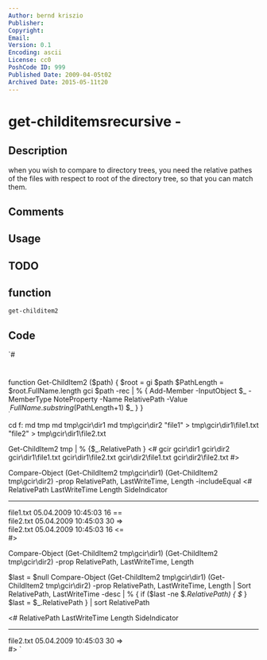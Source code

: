 ```yaml
---
Author: bernd kriszio
Publisher: 
Copyright: 
Email: 
Version: 0.1
Encoding: ascii
License: cc0
PoshCode ID: 999
Published Date: 2009-04-05t02
Archived Date: 2015-05-11t20
---
```


# get-childitemsrecursive - 

## Description

when you wish to compare to directory trees, you need the relative pathes of the files with respect to root of the directory tree, so that you can match them.

## Comments



## Usage



## TODO



## function

`get-childitem2`

## Code

`#
 #
 function Get-ChildItem2 ($path)
 {
     $root = gi $path
     $PathLength = $root.FullName.length
     gci $path -rec | % {
     Add-Member -InputObject $_ -MemberType NoteProperty -Name RelativePath -Value $_.FullName.substring($PathLength+1)
     $_
     }
 }
 
 
 cd f:
 md tmp
 md tmp\gcir\dir1
 md tmp\gcir\dir2
 "file1" > tmp\gcir\dir1\file1.txt
 "file2" > tmp\gcir\dir1\file2.txt
 
 Get-ChildItem2 tmp | % {$_.RelativePath }
 <#
 gcir
 gcir\dir1
 gcir\dir2
 gcir\dir1\file1.txt
 gcir\dir1\file2.txt
 gcir\dir2\file1.txt
 gcir\dir2\file2.txt
 #>
 
 
 Compare-Object (Get-ChildItem2 tmp\gcir\dir1) (Get-ChildItem2 tmp\gcir\dir2) -prop RelativePath, LastWriteTime, Length -includeEqual
 <#
 RelativePath        LastWriteTime                    Length SideIndicator      
 ------------        -------------                    ------ -------------      
 file1.txt           05.04.2009 10:45:03                  16 ==                 
 file2.txt           05.04.2009 10:45:03                  30 =>                 
 file2.txt           05.04.2009 10:45:03                  16 <=                 
 #>
 
 Compare-Object (Get-ChildItem2 tmp\gcir\dir1) (Get-ChildItem2 tmp\gcir\dir2) -prop RelativePath, LastWriteTime, Length
 
 $last = $null
 Compare-Object (Get-ChildItem2 tmp\gcir\dir1) (Get-ChildItem2 tmp\gcir\dir2) -prop RelativePath, LastWriteTime, Length |
 Sort RelativePath, LastWriteTime -desc | % {
 if ($last -ne $_.RelativePath)
 { $_ }
 $last = $_.RelativePath
 } | sort RelativePath
 
 <#
 RelativePath        LastWriteTime                    Length SideIndicator      
 ------------        -------------                    ------ -------------      
 file2.txt           05.04.2009 10:45:03                  30 =>                 
 #>
`

